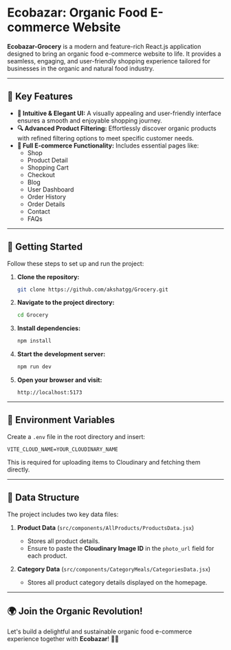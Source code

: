 # Ecobazar: Organic Food E-commerce Website

**Ecobazar-Grocery** is a modern and feature-rich React.js application designed to bring an organic food e-commerce website to life. It provides a seamless, engaging, and user-friendly shopping experience tailored for businesses in the organic and natural food industry.

---

## 🌱 Key Features

- **🌟 Intuitive & Elegant UI:** A visually appealing and user-friendly interface ensures a smooth and enjoyable shopping journey.
- **🔍 Advanced Product Filtering:** Effortlessly discover organic products with refined filtering options to meet specific customer needs.
- **🛒 Full E-commerce Functionality:** Includes essential pages like:
  - Shop
  - Product Detail
  - Shopping Cart
  - Checkout
  - Blog
  - User Dashboard
  - Order History
  - Order Details
  - Contact
  - FAQs

---

## 🚀 Getting Started

Follow these steps to set up and run the project:

1. **Clone the repository:**  
   ```bash
   git clone https://github.com/akshatgg/Grocery.git
   ```
2. **Navigate to the project directory:**  
   ```bash
   cd Grocery
   ```
3. **Install dependencies:**  
   ```bash
   npm install
   ```
4. **Start the development server:**  
   ```bash
   npm run dev
   ```
5. **Open your browser and visit:**  
   ```
   http://localhost:5173
   ```

---

## 🔑 Environment Variables

Create a `.env` file in the root directory and insert:

```env
VITE_CLOUD_NAME=YOUR_CLOUDINARY_NAME
```
This is required for uploading items to Cloudinary and fetching them directly.

---

## 📂 Data Structure

The project includes two key data files:

1. **Product Data** (`src/components/AllProducts/ProductsData.jsx`)  
   - Stores all product details.
   - Ensure to paste the **Cloudinary Image ID** in the `photo_url` field for each product.

2. **Category Data** (`src/components/CategoryMeals/CategoriesData.jsx`)  
   - Stores all product category details displayed on the homepage.

---

## 🌍 Join the Organic Revolution!

Let's build a delightful and sustainable organic food e-commerce experience together with **Ecobazar**! 🌿✨

